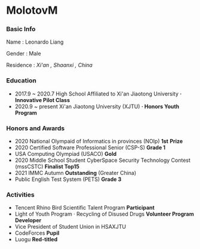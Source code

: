 # MolotovM

### Basic Info

Name : Leonardo Liang

Gender : Male 

Residence : *Xi'an , Shaanxi , China*

### Education

  - 2017.9 ~ 2020.7 High School Affiliated to Xi'an Jiaotong University **· Innovative Pilot Class**
  - 2020.9 ~ present  Xi'an Jiaotong University (XJTU) **· Honors Youth Program**

### Honors and Awards

- 2020 National Olympaid of Informatics in provinces (NOIp) **1st** **Prize**
- 2020 Certified Software Professional Senior (CSP-S) **Grade 1**
- USA Computing Olympiad (USACO) **Gold**
- 2020 Middle School Student CyberSpace Security Technology Contest (mssCSTC) **Finalist Top15**
- 2021 IMMC Autumn **Outstanding** (Greater China)
- Public English Test System (PETS) **Grade 3**

### Activities

- Tencent Rhino Bird Scientific Talent Program **Participant**
- Light of Youth Program · Recycling of Disused Drugs **Volunteer Program Developer**
- Vice President of Student Union in HSAXJTU
- CodeForces  **Pupil**
- Luogu **Red-titled**
